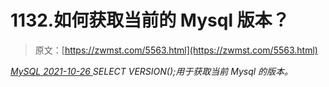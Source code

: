 <!--yml
category: 未分类
date: 0001-01-01 00:00:00
--->

# 1132.如何获取当前的 Mysql 版本？

> 原文：[https://zwmst.com/5563.html](https://zwmst.com/5563.html)

   [ *MySQL* ](https://zwmst.com/mysql)*[ <time datetime="2021-10-27T00:37:22+08:00"> 2021-10-26 </time> ](https://zwmst.com/5563.html)  SELECT VERSION();用于获取当前 Mysql 的版本。*